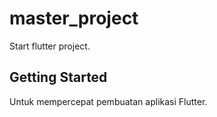 # master_project

Start flutter project.

## Getting Started

Untuk mempercepat pembuatan aplikasi Flutter.
